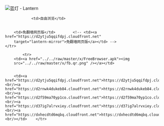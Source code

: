 

<img src="../../raw/master/x/8e0a2b81.c82003be.LanternYellow2.png" alt="蓝灯 - Lantern"/>
<table>
    <tr>
                
                <td>自由浏览</td>
        
        
        <td>免翻墙网页版</td>        <!-- <td><a href="https://d2ytju5qqifdpj.cloudfront.net"
        target="lantern-mirror">免翻墙网页版</a></td> -->
    </tr>
    
            <tr>
        <td><a href="../../raw/master/x/FreeBrowser.apk"><img
        src="../../raw/master/x/fb.qr.png" /></a></td>

        
        <td><a href="https://d2ytju5qqifdpj.cloudfront.net">https://d2ytju5qqifdpj.cloudfront.net</a><br/><a href="https://d2rnwk4dukeb84.cloudfront.net">https://d2rnwk4dukeb84.cloudfront.net</a><br/><a href="https://d2f59ma70yp1co.cloudfront.net">https://d2f59ma70yp1co.cloudfront.net</a><br/><a href="https://d37ig7alrvxiey.cloudfront.net">https://d37ig7alrvxiey.cloudfront.net</a><br/><a href="https://dxhecdtd6mqbq.cloudfront.net">https://dxhecdtd6mqbq.cloudfront.net</a><br/></td>    </tr>
</table>
